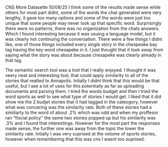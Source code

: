 CNS More Datasette 10/08/25
I think some of the results made sense while others for most part didnt, some of the words the chat generated were very lengthy, it gave too many options and some of the words were just too unique that some people may never look up that specific word. Surprisingly there were no patterns, there was no organization from the chats answers. Which I found interesting because it was usuing a language model, but it was clearly not continuing the conversation. There were a few things I didnt like, one of those things included every single story in the chespeake bay tag having the key word chesapeke in it. I just thought that it took away from saying what the story was about because chesapeke was clearly already in that tag. 


The semantic search tool was a tool that I really enjoyed. I thought it was veery neat and interesting tool, that could apply similarity to all of the stories that realted to Annapolis. Intially I didnt think that this would be that useful, but I see a lot of uses for this potentially as far as uploading documents and parsing them. I tried the words budget and then I tried the word sports as well to see what type of stories I would get. I liked that it did show me the 2 budjet stories that it had tagged in the cateogory, however what was concering was the similarity rate. Both of these stories had a similiarty to the word of about .2% which was odd and when my proffesor ran "fiscial policy" the same two stories popped up but his similarity was .3% and I found that interestings. However for the most part the responses made sense, the further one was away from the topic the lower the similarity rate. Intially I was very suprised at the volume of sports stories, however when remembering that this was cns I wasnt too suprised. 